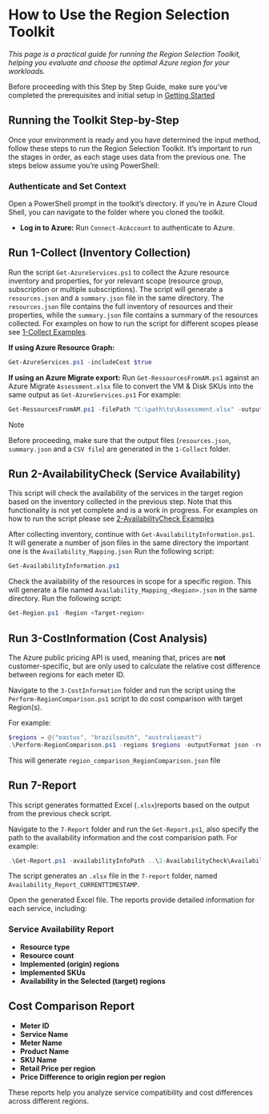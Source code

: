 # How to Use the Region Selection Toolkit

_This page is a practical guide for running the Region Selection Toolkit, helping you evaluate and choose the optimal Azure region for your workloads._

Before proceeding with this Step by Step Guide, make sure you’ve completed the prerequisites and initial setup in [Getting Started](Setup-and-Prerequisites.md)

## Running the Toolkit Step-by-Step
Once your environment is ready and you have determined the input method, follow these steps to run the Region Selection Toolkit. It’s important to run the stages in order, as each stage uses data from the previous one. The steps below assume you’re using PowerShell:

### Authenticate and Set Context
Open a PowerShell prompt in the toolkit’s directory. If you’re in Azure Cloud Shell, you can navigate to the folder where you cloned the toolkit.
- **Log in to Azure:** Run `Connect-AzAccount` to authenticate to Azure.

## Run 1-Collect (Inventory Collection)

Run the script `Get-AzureServices.ps1` to collect the Azure resource inventory and properties, for yor relevant scope (resource group, subscription or multiple subscriptions). The script will generate a  `resources.json` and a `summary.json` file in the same directory. The `resources.json` file contains the full inventory of resources and their properties, while the `summary.json` file contains a summary of the resources collected. For examples on how to run the script for different scopes please see [1-Collect Examples](1-Collect.md).

**If using Azure Resource Graph:** 

```powershell
Get-AzureServices.ps1 -includeCost $true
```

**If using an Azure Migrate export:** Run `Get-RessourcesFromAM.ps1` against an Azure Migrate `Assessment.xlsx` file to convert the VM & Disk SKUs into the same output as `Get-AzureServices.ps1` For example:

```powershell
Get-RessourcesFromAM.ps1 -filePath "C:\path\to\Assessment.xlsx" -outputFile "C:\path\to\summary.json"
```
> [!NOTE]
> Before proceeding, make sure that the output files (`resources.json`, `summary.json` and a `CSV file`) are generated in the `1-Collect` folder.

## Run 2-AvailabilityCheck (Service Availability)

This script will check the availability of the services in the target region based on the inventory collected in the previous step. Note that this functionality is not yet complete and is a work in progress. For examples on how to run the script please see [2-AvailabilityCheck Examples](2-AvailabilityCheck.md)

After collecting inventory, continue with `Get-AvailabilityInformation.ps1`. It will generate a number of json files in the same directory the important one is the `Availability_Mapping.json` Run the following script: 

```powershell
Get-AvailabilityInformation.ps1
```

Check the availability of the resources in scope for a specific region. This will generate a file named `Availability_Mapping_<Region>.json` in the same directory. Run the following script:

```powershell
Get-Region.ps1 -Region <Target-region>
```

## Run 3-CostInformation (Cost Analysis)

The Azure public pricing API is used, meaning that, prices are **not** customer-specific, but are only used to calculate the relative cost difference between regions for each meter ID.

Navigate to the `3-CostInformation` folder and run the script using the `Perform-RegionComparison.ps1` script to do cost comparison with target Region(s). 

For example:
```powershell
$regions = @("eastus", "brazilsouth", "australiaeast")
.\Perform-RegionComparison.ps1 -regions $regions -outputFormat json -reso
```

This will generate `region_comparison_RegionComparison.json` file

## Run 7-Report

This script generates formatted Excel (`.xlsx`)reports based on the output from the previous check script. 

Navigate to the `7-Report` folder and run the `Get-Report.ps1`, also specify the path to the availability information and the cost comparision path. For example:

```powershell
.\Get-Report.ps1 -availabilityInfoPath ..\2-AvailabilityCheck\Availability_Mapping_<Region>.json -costComparisonPath ..\3-CostInformation\region_comparison_RegionComparison.json
```
The script generates an `.xlsx` file in the `7-report` folder, named `Availability_Report_CURRENTTIMESTAMP`.

Open the generated Excel file. The reports provide detailed information for each service, including:

### Service Availability Report

- **Resource type**
- **Resource count**
- **Implemented (origin) regions**
- **Implemented SKUs**
- **Availability in the Selected (target) regions**

## Cost Comparison Report

- **Meter ID**
- **Service Name**
- **Meter Name**
- **Product Name**
- **SKU Name**
- **Retail Price per region**
- **Price Difference to origin region per region**

These reports help you analyze service compatibility and cost differences across different regions.







































